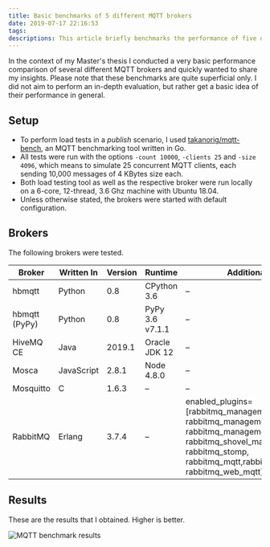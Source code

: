 ```yaml
---
title: Basic benchmarks of 5 different MQTT brokers
date: 2019-07-17 22:16:53
tags:
descriptions: This article briefly benchmarks the performance of five different, commonly used MQTT brokers.
---
```


In the context of my Master's thesis I conducted a very basic performance comparison of several different MQTT brokers and quickly wanted to share my insights. Please note that these benchmarks are quite superficial only. I did not aim to perform an in-depth evaluation, but rather get a basic idea of their performance in general. 

## Setup
* To perform load tests in a _publish_ scenario, I used [takanorig/mqtt-bench](https://github.com/takanorig/mqtt-bench), an MQTT benchmarking tool written in Go.
* All tests were run with the options `-count 10000`, `-clients 25` and `-size 4096`, which means to simulate 25 concurrent MQTT clients, each sending 10,000 messages of 4 KBytes size each.
* Both load testing tool as well as the respective broker were run locally on a 6-core, 12-thread, 3.6 Ghz machine with Ubuntu 18.04.
* Unless otherwise stated, the brokers were started with default configuration.

## Brokers
The following brokers were tested.

| Broker        | Written In | Version | Runtime         | Additional Info                                                                                                                                                                             |
|---------------|------------|---------|-----------------|---------------------------------------------------------------------------------------------------------------------------------------------------------------------------------------------|
| hbmqtt        | Python     | 0.8     | CPython 3.6     | –                                                                                                                                                                                           |
| hbmqtt (PyPy) | Python     | 0.8     | PyPy 3.6 v7.1.1 | –                                                                                                                                                                                           |
| HiveMQ CE     | Java       | 2019.1  | Oracle JDK 12   | –                                                                                                                                                                                           |
| Mosca         | JavaScript | 2.8.1   | Node 4.8.0      | –                                                                                                                                                                                           |
| Mosquitto     | C          | 1.6.3   | –               | –                                                                                                                                                                                           |
| RabbitMQ      | Erlang     | 3.7.4   | –               | enabled_plugins=[rabbitmq_management, rabbitmq_management_agent, rabbitmq_management_visualiser, rabbitmq_shovel_management, rabbitmq_stomp, rabbitmq_mqtt,rabbitmq_web_stomp, rabbitmq_web_mqtt] |

## Results
These are the results that I obtained. Higher is better.

![MQTT benchmark results](https://apps.muetsch.io/images/o:auto?image=https://muetsch.io/images/mqtt_bench_2.png)